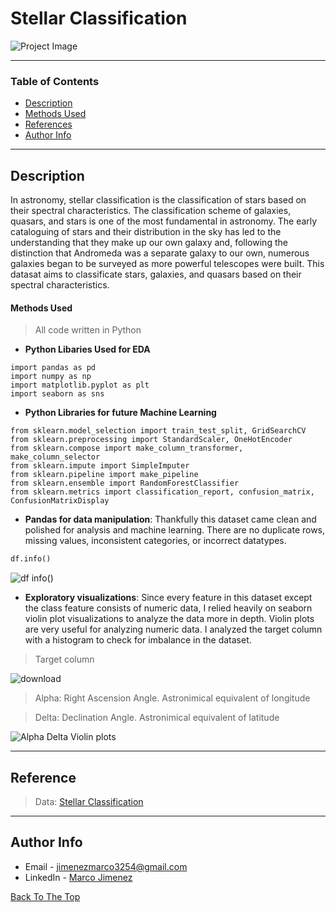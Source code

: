 # Stellar Classification
![Project Image](https://astrobiology.nasa.gov/uploads/filer_public_thumbnails/filer_public/cf/29/cf294394-800d-4fc4-954d-78dba367de36/large_web.jpg__1240x510_q85_subject_location-620%2C254_subsampling-2.jpg)

---

### Table of Contents

- [Description](#description)
- [Methods Used](#methods-used)
- [References](#reference)
- [Author Info](#author-info)

---

## Description
In astronomy, stellar classification is the classification of stars based on their spectral characteristics. The classification scheme of galaxies, quasars, and stars is one of the most fundamental in astronomy. The early cataloguing of stars and their distribution in the sky has led to the understanding that they make up our own galaxy and, following the distinction that Andromeda was a separate galaxy to our own, numerous galaxies began to be surveyed as more powerful telescopes were built. This datasat aims to classificate stars, galaxies, and quasars based on their spectral characteristics.


#### Methods Used
> All code written in Python
- **Python Libaries Used for EDA**
```
import pandas as pd
import numpy as np
import matplotlib.pyplot as plt
import seaborn as sns
```
- **Python Libraries for future Machine Learning**
```
from sklearn.model_selection import train_test_split, GridSearchCV
from sklearn.preprocessing import StandardScaler, OneHotEncoder
from sklearn.compose import make_column_transformer, make_column_selector
from sklearn.impute import SimpleImputer
from sklearn.pipeline import make_pipeline
from sklearn.ensemble import RandomForestClassifier
from sklearn.metrics import classification_report, confusion_matrix, ConfusionMatrixDisplay
```

- **Pandas for data manipulation**: Thankfully this dataset came clean and polished for analysis and machine learning. There are no duplicate rows, missing values, inconsistent categories, or incorrect datatypes. 
```python
df.info()
```
![df info()](https://user-images.githubusercontent.com/97704503/165173934-c60e3a26-97be-46a2-8309-403766194355.jpg)


- **Exploratory visualizations**: Since every feature in this dataset except the class feature consists of numeric data, I relied heavily on seaborn violin plot visualizations to analyze the data more in depth. Violin plots are very useful for analyzing numeric data. I analyzed the target column with a histogram to check for imbalance in the dataset.

> Target column

![download](https://user-images.githubusercontent.com/97704503/165180724-a0b0f702-fa1a-4bd4-95e8-cd1d3190c41d.png)

> Alpha: Right Ascension Angle. Astronimical equivalent of longitude

> Delta: Declination Angle. Astronimical equivalent of latitude


![Alpha   Delta Violin plots](https://user-images.githubusercontent.com/97704503/165169798-d66f0302-c1b0-4e5d-9054-dda79833d545.png)


---

## Reference
>Data: [Stellar Classification](https://www.kaggle.com/datasets/fedesoriano/stellar-classification-dataset-sdss17)
---

## Author Info

- Email - jimenezmarco3254@gmail.com
- LinkedIn - [Marco Jimenez](https://www.linkedin.com/in/marco-jimenez-50637922b/)

[Back To The Top](#Food-Sales-Predictions)
